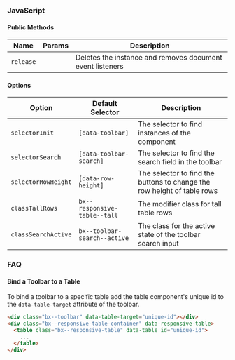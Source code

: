 ### JavaScript

#### Public Methods

| Name      | Params | Description                                               |
| --------- | ------ | --------------------------------------------------------- |
| `release` |        | Deletes the instance and removes document event listeners |

#### Options

| Option              | Default Selector             | Description                                                             |
| ------------------- | ---------------------------- | ----------------------------------------------------------------------- |
| `selectorInit`      | `[data-toolbar]`             | The selector to find instances of the component                         |
| `selectorSearch`    | `[data-toolbar-search]`      | The selector to find the search field in the toolbar                    |
| `selectorRowHeight` | `[data-row-height]`          | The selector to find the buttons to change the row height of table rows |
| `classTallRows`     | `bx--responsive-table--tall` | The modifier class for tall table rows                                  |
| `classSearchActive` | `bx--toolbar-search--active` | The class for the active state of the toolbar search input              |

### FAQ

#### Bind a Toolbar to a Table

To bind a toolbar to a specific table add the table component's unique id to the
`data-table-target` attribute of the toolbar.

```html
<div class="bx--toolbar" data-table-target="unique-id"></div>
<div class="bx--responsive-table-container" data-responsive-table>
  <table class="bx--responsive-table" data-table id="unique-id">
    ...
  </table>
</div>
```
